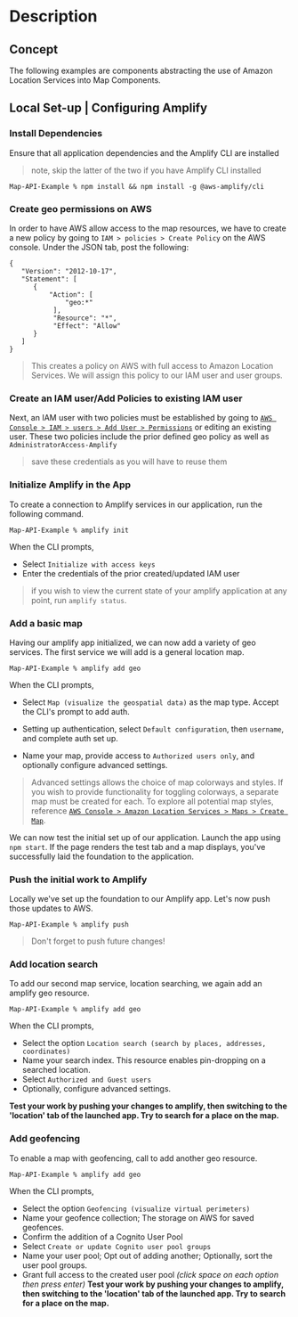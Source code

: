 # Description

## Concept

The following examples are components abstracting the use of Amazon Location Services into Map Components.

## Local Set-up | Configuring Amplify

### Install Dependencies
Ensure that all application dependencies and the Amplify CLI are installed
> note, skip the latter of the two if you have Amplify CLI installed
```
Map-API-Example % npm install && npm install -g @aws-amplify/cli
```


### Create geo permissions on AWS
In order to have AWS allow access to the map resources, we have to create a new policy by going to `IAM > policies > Create Policy` on the AWS console. Under the JSON tab, post the following:
```
{
   "Version": "2012-10-17",
   "Statement": [ 
      { 
          "Action": [
              "geo:*"
           ],
           "Resource": "*", 
           "Effect": "Allow"
      }
   ]
}
```
> This creates a policy on AWS with full access to Amazon Location Services. We will assign this policy to our IAM user and user groups.



### Create an IAM user/Add Policies to existing IAM user
Next, an IAM user with two policies must be established by going to [`AWS Console > IAM > users > Add User > Permissions`](https://us-east-1.console.aws.amazon.com/iam/home#/users) or editing an existing user. These two policies include the prior defined geo policy as well as `AdministratorAccess-Amplify`

> save these credentials as you will have to reuse them



### Initialize Amplify in the App
To create a connection to Amplify services in our application, run the following command.
```
Map-API-Example % amplify init
```
When the CLI prompts,
- Select `Initialize with access keys`
- Enter the credentials of the prior created/updated IAM user

> if you wish to view the current state of your amplify application at any point, run `amplify status`.


### Add a basic map
Having our amplify app initialized, we can now add a variety of geo services. The first service we will add is a general location map.
```
Map-API-Example % amplify add geo
```
When the CLI prompts, 
- Select `Map (visualize the geospatial data)` as the map type. Accept the CLI's prompt to add auth.

- Setting up authentication, select `Default configuration`, then `username`, and complete auth set up.

- Name your map, provide access to `Authorized users only`, and optionally configure advanced settings.

> Advanced settings allows the choice of map colorways and styles. If you wish to provide functionality for toggling colorways, a separate map must be created for each. To explore all potential map styles, reference [`AWS Console > Amazon Location Services > Maps > Create Map`](https://us-east-1.console.aws.amazon.com/location/maps/home?region=us-east-1#/).

We can now test the initial set up of our application. Launch the app using `npm start`. If the page renders the test tab and a map displays, you've successfully laid the foundation to the application.


### Push the initial work to Amplify
Locally we've set up the foundation to our Amplify app. Let's now push those updates to AWS.
```
Map-API-Example % amplify push
```
> Don't forget to push future changes!

### Add location search
To add our second map service, location searching, we again add an amplify geo resource.
```
Map-API-Example % amplify add geo
```
When the CLI prompts,
- Select the option `Location search (search by places, addresses, coordinates)`
- Name your search index. This resource enables pin-dropping on a searched location.
- Select `Authorized and Guest users`
- Optionally, configure advanced settings.

**Test your work by pushing your changes to amplify, then switching to the 'location' tab of the launched app. Try to search for a place on the map.**

### Add geofencing
To enable a map with geofencing, call to add another geo resource.
```
Map-API-Example % amplify add geo
```
When the CLI prompts,
- Select the option `Geofencing (visualize virtual perimeters)`
- Name your geofence collection; The storage on AWS for saved geofences.
- Confirm the addition of a Cognito User Pool
- Select `Create or update Cognito user pool groups`
- Name your user pool; Opt out of adding another; Optionally, sort the user pool groups.
- Grant full access to the created user pool *(click space on each option then press enter)*
**Test your work by pushing your changes to amplify, then switching to the 'location' tab of the launched app. Try to search for a place on the map.**

